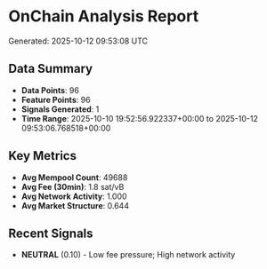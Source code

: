 # OnChain Analysis Report
Generated: 2025-10-12 09:53:08 UTC

## Data Summary
- **Data Points**: 96
- **Feature Points**: 96
- **Signals Generated**: 1
- **Time Range**: 2025-10-10 19:52:56.922337+00:00 to 2025-10-12 09:53:06.768518+00:00

## Key Metrics
- **Avg Mempool Count**: 49688
- **Avg Fee (30min)**: 1.8 sat/vB
- **Avg Network Activity**: 1.000
- **Avg Market Structure**: 0.644

## Recent Signals
- **NEUTRAL** (0.10) - Low fee pressure; High network activity
